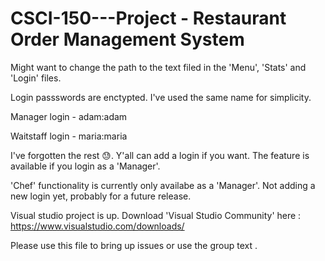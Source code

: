# CSCI-150---Project - Restaurant Order Management System

Might want to change the path to the text filed in the 'Menu', 'Stats' and 'Login' files. 

Login passswords are enctypted. I've used the same name for simplicity. 

Manager login - adam:adam

Waitstaff login - maria:maria

I've forgotten the rest 😓. Y'all can add a login if you want. The feature is available if you login as a 'Manager'.

'Chef' functionality is currently only availabe as a 'Manager'. Not adding a new login yet, probably for a future release.


Visual studio project is up. Download 'Visual Studio Community' here : https://www.visualstudio.com/downloads/ 

Please use this file to bring up issues or use the group text
.
